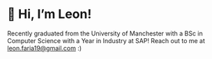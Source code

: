 <h1>👋 Hi, I’m Leon!</h1>  

Recently graduated from the University of Manchester with a BSc in Computer Science with a Year in Industry at SAP!
Reach out to me at leon.faria19@gmail.com :)  


<!---
Leon-Faria/Leon-Faria is a ✨ special ✨ repository because its `README.md` (this file) appears on your GitHub profile.
You can click the Preview link to take a look at your changes.
--->
